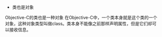 


- 类也是对象

Objective-C的类也是一种对象 在Objective-C中，一个类本身就是这个类的一个对象，这种对象类型叫做class。类本身不能像之前那样声明属性，但是它们却可以接收信息。






